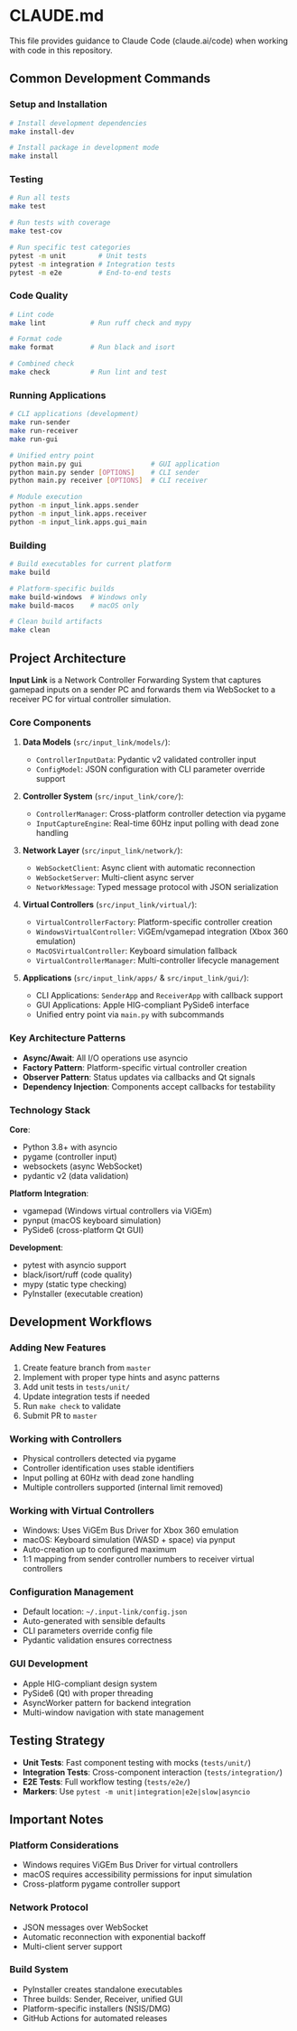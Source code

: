 # CLAUDE.md

This file provides guidance to Claude Code (claude.ai/code) when working with code in this repository.

## Common Development Commands

### Setup and Installation
```bash
# Install development dependencies
make install-dev

# Install package in development mode
make install
```

### Testing
```bash
# Run all tests
make test

# Run tests with coverage
make test-cov

# Run specific test categories
pytest -m unit        # Unit tests
pytest -m integration # Integration tests
pytest -m e2e         # End-to-end tests
```

### Code Quality
```bash
# Lint code
make lint           # Run ruff check and mypy

# Format code
make format         # Run black and isort

# Combined check
make check          # Run lint and test
```

### Running Applications
```bash
# CLI applications (development)
make run-sender
make run-receiver
make run-gui

# Unified entry point
python main.py gui                 # GUI application
python main.py sender [OPTIONS]    # CLI sender
python main.py receiver [OPTIONS]  # CLI receiver

# Module execution
python -m input_link.apps.sender
python -m input_link.apps.receiver
python -m input_link.apps.gui_main
```

### Building
```bash
# Build executables for current platform
make build

# Platform-specific builds
make build-windows  # Windows only
make build-macos    # macOS only

# Clean build artifacts
make clean
```

## Project Architecture

**Input Link** is a Network Controller Forwarding System that captures gamepad inputs on a sender PC and forwards them via WebSocket to a receiver PC for virtual controller simulation.

### Core Components

1. **Data Models** (`src/input_link/models/`):
   - `ControllerInputData`: Pydantic v2 validated controller input
   - `ConfigModel`: JSON configuration with CLI parameter override support

2. **Controller System** (`src/input_link/core/`):
   - `ControllerManager`: Cross-platform controller detection via pygame
   - `InputCaptureEngine`: Real-time 60Hz input polling with dead zone handling

3. **Network Layer** (`src/input_link/network/`):
   - `WebSocketClient`: Async client with automatic reconnection
   - `WebSocketServer`: Multi-client async server
   - `NetworkMessage`: Typed message protocol with JSON serialization

4. **Virtual Controllers** (`src/input_link/virtual/`):
   - `VirtualControllerFactory`: Platform-specific controller creation
   - `WindowsVirtualController`: ViGEm/vgamepad integration (Xbox 360 emulation)
   - `MacOSVirtualController`: Keyboard simulation fallback
   - `VirtualControllerManager`: Multi-controller lifecycle management

5. **Applications** (`src/input_link/apps/` & `src/input_link/gui/`):
   - CLI Applications: `SenderApp` and `ReceiverApp` with callback support
   - GUI Applications: Apple HIG-compliant PySide6 interface
   - Unified entry point via `main.py` with subcommands

### Key Architecture Patterns

- **Async/Await**: All I/O operations use asyncio
- **Factory Pattern**: Platform-specific virtual controller creation
- **Observer Pattern**: Status updates via callbacks and Qt signals
- **Dependency Injection**: Components accept callbacks for testability

### Technology Stack

**Core**:
- Python 3.8+ with asyncio
- pygame (controller input)
- websockets (async WebSocket)
- pydantic v2 (data validation)

**Platform Integration**:
- vgamepad (Windows virtual controllers via ViGEm)
- pynput (macOS keyboard simulation)
- PySide6 (cross-platform Qt GUI)

**Development**:
- pytest with asyncio support
- black/isort/ruff (code quality)
- mypy (static type checking)
- PyInstaller (executable creation)

## Development Workflows

### Adding New Features
1. Create feature branch from `master`
2. Implement with proper type hints and async patterns
3. Add unit tests in `tests/unit/`
4. Update integration tests if needed
5. Run `make check` to validate
6. Submit PR to `master`

### Working with Controllers
- Physical controllers detected via pygame
- Controller identification uses stable identifiers
- Input polling at 60Hz with dead zone handling
- Multiple controllers supported (internal limit removed)

### Working with Virtual Controllers
- Windows: Uses ViGEm Bus Driver for Xbox 360 emulation
- macOS: Keyboard simulation (WASD + space) via pynput
- Auto-creation up to configured maximum
- 1:1 mapping from sender controller numbers to receiver virtual controllers

### Configuration Management
- Default location: `~/.input-link/config.json`
- Auto-generated with sensible defaults
- CLI parameters override config file
- Pydantic validation ensures correctness

### GUI Development
- Apple HIG-compliant design system
- PySide6 (Qt) with proper threading
- AsyncWorker pattern for backend integration
- Multi-window navigation with state management

## Testing Strategy

- **Unit Tests**: Fast component testing with mocks (`tests/unit/`)
- **Integration Tests**: Cross-component interaction (`tests/integration/`)
- **E2E Tests**: Full workflow testing (`tests/e2e/`)
- **Markers**: Use `pytest -m unit|integration|e2e|slow|asyncio`

## Important Notes

### Platform Considerations
- Windows requires ViGEm Bus Driver for virtual controllers
- macOS requires accessibility permissions for input simulation
- Cross-platform pygame controller support

### Network Protocol
- JSON messages over WebSocket
- Automatic reconnection with exponential backoff
- Multi-client server support

### Build System
- PyInstaller creates standalone executables
- Three builds: Sender, Receiver, unified GUI
- Platform-specific installers (NSIS/DMG)
- GitHub Actions for automated releases